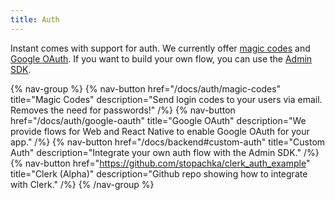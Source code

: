 ```yaml
---
title: Auth
---
```


Instant comes with support for auth. We currently offer [magic codes](/docs/auth/magic-codes) and [Google OAuth](/docs/auth/google-oauth). If you want to build your own flow, you can use the [Admin SDK](/docs/backend#custom-auth).

{% nav-group %}
  {% nav-button href="/docs/auth/magic-codes"
            title="Magic Codes"
            description="Send login codes to your users via email. Removes the need for passwords!"
            /%}
  {% nav-button href="/docs/auth/google-oauth"
            title="Google OAuth"
            description="We provide flows for Web and React Native to enable Google OAuth for your app."
            /%}
  {% nav-button href="/docs/backend#custom-auth"
            title="Custom Auth"
            description="Integrate your own auth flow with the Admin SDK."
            /%}
  {% nav-button href="https://github.com/stopachka/clerk_auth_example"
            title="Clerk (Alpha)"
            description="Github repo showing how to integrate with Clerk."
            /%}
{% /nav-group %}

